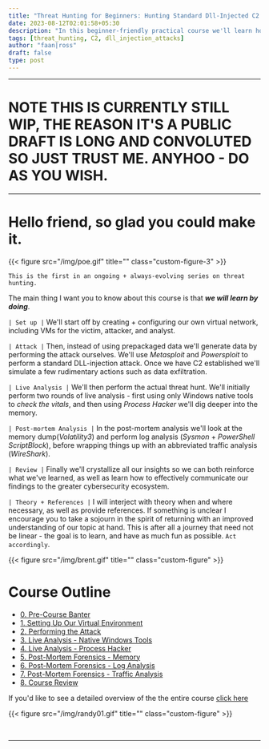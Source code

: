 ```yaml
---
title: "Threat Hunting for Beginners: Hunting Standard Dll-Injected C2 Implants (Practical Course)"
date: 2023-08-12T02:01:58+05:30
description: "In this beginner-friendly practical course we'll learn how to threat hunt standard DLL-injected C2 implants. We'll set up our own virtual environment, perform the attack, perform our threat hunting analysis, as well as write a report on our findings."
tags: [threat_hunting, C2, dll_injection_attacks]
author: "faan|ross"
draft: false
type: post
---
```


*** 
# NOTE THIS IS CURRENTLY STILL WIP, THE REASON IT'S A PUBLIC DRAFT IS LONG AND CONVOLUTED SO JUST TRUST ME. ANYHOO - DO AS YOU WISH. 

***
# Hello friend, so glad you could make it.

{{< figure src="/img/poe.gif" title="" class="custom-figure-3" >}}

`This is the first in an ongoing + always-evolving series on threat hunting.`

<!-- [NOTE: FOR THE VIDEO VERSION OF THIS COURSE CLICK HERE]() -->

The main thing I want you to know about this course is that ***we will learn by doing***. 

`| Set up |`
We'll start off by creating + configuring our own virtual network, including VMs for the victim, attacker, and analyst. 

`| Attack |`
Then, instead of using prepackaged data we'll generate data by performing the attack ourselves. We'll use *Metasploit* and *Powersploit* to perform a standard DLL-injection attack. Once we have C2 established we'll simulate a few rudimentary actions such as data exfiltration.

`| Live Analysis |`
We'll then perform the actual threat hunt. We'll initially perform two rounds of live analysis - first using only Windows native tools to *check the vitals*, and then using *Process Hacker* we'll dig deeper into the memory. 

`| Post-mortem Analysis |`
In the post-mortem analysis we'll look at the memory dump(*Volatility3*) and perform log analysis (*Sysmon* + *PowerShell ScriptBlock*), before wrapping things up with an abbreviated traffic analysis (*WireShark*). 

`| Review |`
Finally we'll crystallize all our insights so we can both reinforce what we've learned, as well as learn how to effectively communicate our findings to the greater cybersecurity ecosystem. 

`| Theory + References |`
I will interject with theory when and where necessary, as well as provide references. If something is unclear I encourage you to take a sojourn in the spirit of returning with an improved understanding of our topic at hand. This is after all a journey that need not be linear - the goal is to learn, and have as much fun as possible. `Act accordingly`. 

{{< figure src="/img/brent.gif" title="" class="custom-figure" >}}

# Course Outline

- [0. Pre-Course Banter](https://www.faanross.com/course01/prebanter/)
- [1. Setting Up Our Virtual Environment](https://www.faanross.com/course01/01_settingup/)
- [2. Performing the Attack](https://www.faanross.com/course01/02_attack/)
- [3. Live Analysis - Native Windows Tools](https://www.faanross.com/course01/03_live_native/)
- [4. Live Analysis - Process Hacker](https://www.faanross.com/course01/04_live_hacker/)
- [5. Post-Mortem Forensics - Memory](https://www.faanross.com/course01/05_post_memory/)
- [6. Post-Mortem Forensics - Log Analysis](https://www.faanross.com/course01/06_post_logs/)
- [7. Post-Mortem Forensics - Traffic Analysis](https://www.faanross.com/course01/07_post_traffic/)
- [8. Course Review](https://www.faanross.com/course01/08_review/)


If you'd like to see a detailed overview of the the entire course [click here](https://www.faanross.com/course01/outline/)

{{< figure src="/img/randy01.gif" title="" class="custom-figure" >}}

&nbsp; 

***
















